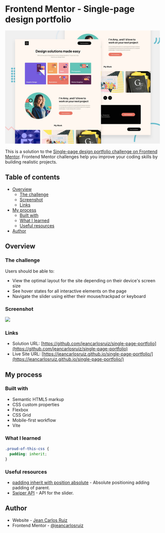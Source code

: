 # Frontend Mentor - Single-page design portfolio

![Design preview for the Single-page design portfolio coding challenge](./preview.jpg)

This is a solution to the [Single-page design portfolio challenge on Frontend Mentor](https://www.frontendmentor.io/challenges/singlepage-design-portfolio-2MMhyhfKVo). Frontend Mentor challenges help you improve your coding skills by building realistic projects.

## Table of contents

- [Overview](#overview)
  - [The challenge](#the-challenge)
  - [Screenshot](#screenshot)
  - [Links](#links)
- [My process](#my-process)
  - [Built with](#built-with)
  - [What I learned](#what-i-learned)
  - [Useful resources](#useful-resources)
- [Author](#author)

## Overview

### The challenge

Users should be able to:

- View the optimal layout for the site depending on their device's screen size
- See hover states for all interactive elements on the page
- Navigate the slider using either their mouse/trackpad or keyboard

### Screenshot

![](./screenshot.jpg)

### Links

- Solution URL: [https://github.com/jeancarlosruiz/single-page-portfolio](https://github.com/jeancarlosruiz/single-page-portfolio)
- Live Site URL: [https://jeancarlosruiz.github.io/single-page-portfolio/](https://jeancarlosruiz.github.io/single-page-portfolio/)

## My process

### Built with

- Semantic HTML5 markup
- CSS custom properties
- Flexbox
- CSS Grid
- Mobile-first workflow
- Vite

### What I learned

```css
.proud-of-this-css {
  padding: inherit;
}
```

### Useful resources

- [padding inherit with position absolute](https://stackoverflow.com/questions/17115344/absolute-positioning-ignoring-padding-of-parent) - Absolute positioning adding padding of parent.
- [Swiper API](https://swiperjs.com/swiper-api#initialize-swiper) - API for the slider.

## Author

- Website - [Jean Carlos Ruiz](https://www.jeancarlosruiz.com)
- Frontend Mentor - [@jeancarlosruiz](https://www.frontendmentor.io/profile/jeancarlosruiz)
